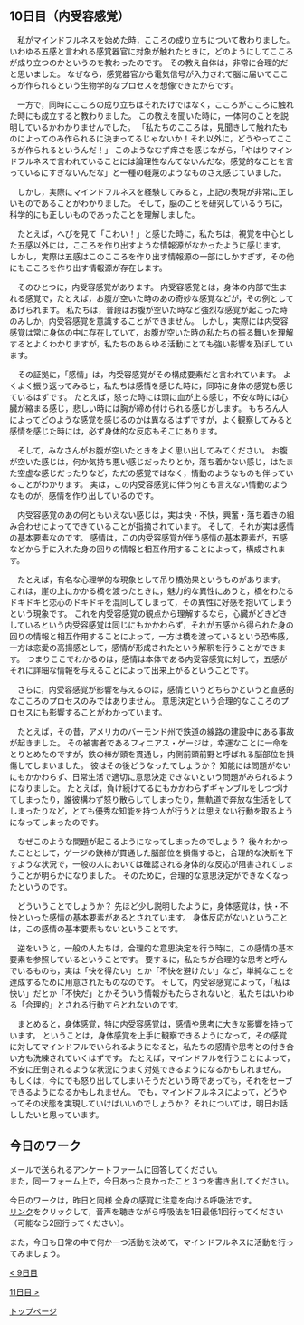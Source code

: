 ## 10日目（内受容感覚）


　私がマインドフルネスを始めた時，こころの成り立ちについて教わりました。
いわゆる五感と言われる感覚器官に対象が触れたときに，どのようにしてこころが成り立つのかというのを教わったのです。
その教え自体は，非常に合理的だと思いました。
なぜなら，感覚器官から電気信号が入力されて脳に届いてこころが作られるという生物学的なプロセスを想像できたからです。


　一方で，同時にこころの成り立ちはそれだけではなく，こころがこころに触れた時にも成立すると教わりました。
この教えを聞いた時に，一体何のことを説明しているかわかりませんでした。
「私たちのこころは，見聞きして触れたものによってのみ作られるに決まってるじゃないか！それ以外に，どうやってこころが作られるというんだ！」
このようなむず痒さを感じながら，「やはりマインドフルネスで言われていることには論理性なんてないんだな。感覚的なことを言っているにすぎないんだな」と一種の軽蔑のようなものさえ感じていました。


　しかし，実際にマインドフルネスを経験してみると，上記の表現が非常に正しいものであることがわかりました。
そして，脳のことを研究しているうちに，科学的にも正しいものであったことを理解しました。


　たとえば，へびを見て「こわい！」と感じた時に，私たちは，視覚を中心とした五感以外には，こころを作り出すような情報源がなかったように感じます。
しかし，実際は五感はこのこころを作り出す情報源の一部にしかすぎず，その他にもこころを作り出す情報源が存在します。


　そのひとつに，内受容感覚があります。
内受容感覚とは，身体の内部で生まれる感覚で，たとえば，お腹が空いた時のあの奇妙な感覚などが，その例としてあげられます。
私たちは，普段はお腹が空いた時など強烈な感覚が起こった時のみしか，内受容感覚を意識することができません。
しかし，実際には内受容感覚は常に身体の中に存在していて，お腹が空いた時の私たちの振る舞いを理解するとよくわかりますが，私たちのあらゆる活動にとても強い影響を及ぼしています。


　その証拠に，「感情」は，内受容感覚がその構成要素だと言われています。
よくよく振り返ってみると，私たちは感情を感じた時に，同時に身体の感覚も感じているはずです。
たとえば，怒った時には頭に血が上る感じ，不安な時には心臓が縮まる感じ，悲しい時には胸が締め付けられる感じがします。
もちろん人によってどのような感覚を感じるのかは異なるはずですが，よく観察してみると感情を感じた時には，必ず身体的な反応もそこにあります。


　そして，みなさんがお腹が空いたときをよく思い出してみてください。
お腹が空いた感じは，何か気持ち悪い感じだったりとか，落ち着かない感じ，はたまた空虚な感じだったりなど，ただの感覚ではなく，情動のようなものも伴っていることがわかります。
実は，この内受容感覚に伴う何とも言えない情動のようなものが，感情を作り出しているのです。


　内受容感覚のあの何ともいえない感じは，実は快・不快，興奮・落ち着きの組み合わせによってできていることが指摘されています。
そして，それが実は感情の基本要素なのです。
感情は，この内受容感覚が伴う感情の基本要素が，五感などから手に入れた身の回りの情報と相互作用することによって，構成されます。


　たとえば，有名な心理学的な現象として吊り橋効果というものがあります。
これは，崖の上にかかる橋を渡ったときに，魅力的な異性にあうと，橋をわたるドキドキと恋心のドキドキを混同してしまって，その異性に好感を抱いてしまうという現象です。
これを内受容感覚の観点から理解するなら，心臓がどきどきしているという内受容感覚は同じにもかかわらず，それが五感から得られた身の回りの情報と相互作用することによって，一方は橋を渡っているという恐怖感，一方は恋愛の高揚感として，感情が形成されたという解釈を行うことができます。
つまりここでわかるのは，感情は本体である内受容感覚に対して，五感がそれに詳細な情報を与えることによって出来上がるということです。


　さらに，内受容感覚が影響を与えるのは，感情というどちらかというと直感的なこころのプロセスのみではありません。
意思決定という合理的なこころのプロセスにも影響することがわかっています。


　たとえば，その昔，アメリカのバーモンド州で鉄道の線路の建設中にある事故が起きました。
その被害者であるフィニアス・ゲージは，幸運なことに一命をとりとめたのですが，鉄の棒が頭を貫通し，内側前頭前野と呼ばれる脳部位を損傷してしまいました。
彼はその後どうなったでしょうか？
知能には問題がないにもかかわらず、日常生活で適切に意思決定できないという問題がみられるようになりました。
たとえば，負け続けてるにもかかわらずギャンブルをしつづけてしまったり，誰彼構わず怒り散らしてしまったり，無軌道で奔放な生活をしてしまったりなど，とても優秀な知能を持つ人が行うとは思えない行動を取るようになってしまったのです。


　なぜこのような問題が起こるようになってしまったのでしょう？
後々わかったこととして，ゲージの鉄棒が貫通した脳部位を損傷すると，合理的な決断を下すような状況で，一般の人においては確認される身体的な反応が阻害されてしまうことが明らかになりました。
そのために，合理的な意思決定ができなくなったというのです。


　どういうことでしょうか？
先ほど少し説明したように，身体感覚は，快・不快といった感情の基本要素があるとされています。
身体反応がないということは，この感情の基本要素もないということです。


　逆をいうと，一般の人たちは，合理的な意思決定を行う時に，この感情の基本要素を参照しているということです。
要するに，私たちが合理的な思考と呼んでいるものも，実は「快を得たい」とか「不快を避けたい」など，単純なことを達成するために用意されたものなのです。
そして，内受容感覚によって，「私は快い」だとか「不快だ」とかそういう情報がもたらされないと，私たちはいわゆる「合理的」とされる行動すらとれないのです。


　まとめると，身体感覚，特に内受容感覚は，感情や思考に大きな影響を持っています。
ということは，身体感覚を上手に観察できるようになって，その感覚に対してマインドフルでいられるようになると，私たちの感情や思考との付き合い方も洗練されていくはずです。
たとえば，マインドフルを行うことによって，不安に圧倒されるような状況にうまく対処できるようになるかもしれません。
もしくは，今にでも怒り出してしまいそうだという時であっても，それをセーブできるようになるかもしれません。
でも，マインドフルネスによって，どうやってその状態を実現していけばいいのでしょうか？
それについては，明日お話ししたいと思っています。


## 今日のワーク

メールで送られるアンケートファームに回答してください。  
また，同一フォーム上で，今日あった良かったこと３つを書き出してください。  

今日のワークは，昨日と同様  全身の感覚に注意を向ける呼吸法です。   
[リンク](https://drive.google.com/file/d/1c6vvY49HIqYiqowO8xgVS7A4aqxmeXs6/view?usp=sharing)をクリックして，音声を聴きながら呼吸法を1日最低1回行ってください（可能なら2回行ってください）。  

また，今日も日常の中で何か一つ活動を決めて，マインドフルネスに活動を行ってみましょう。  


[< 9日目](https://hogishima.github.io/mfcbt/program/day9)

[11日目 >](https://hogishima.github.io/mfcbt/program/day11)

[トップページ](https://hogishima.github.io/mfcbt/)

